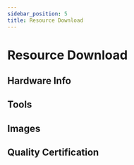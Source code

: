 ```yaml
---
sidebar_position: 5
title: Resource Download
---
```


# Resource Download

## Hardware Info

## Tools

## Images

## Quality Certification
